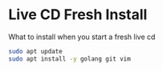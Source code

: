 # Live CD Fresh Install
What to install when you start a fresh live cd

```sh
sudo apt update
sudo apt install -y golang git vim
```
